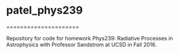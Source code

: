 # patel_phys239


=====================


Repository for code for homework Phys239: Radiative Processes in Astrophysics with Professor Sandstrom at UCSD in Fall 2016.
